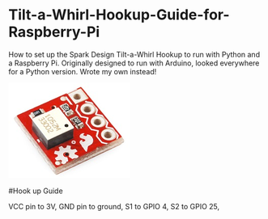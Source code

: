 # Tilt-a-Whirl-Hookup-Guide-for-Raspberry-Pi
How to set up the Spark Design Tilt-a-Whirl Hookup to run with Python and a Raspberry Pi.
Originally designed to run with Arduino, looked everywhere for a Python version.  Wrote my own instead!

![](Images/tw.jpg)

#Hook up Guide

VCC pin to 3V,
GND pin to ground,
S1 to GPIO 4,
S2 to GPIO 25,
